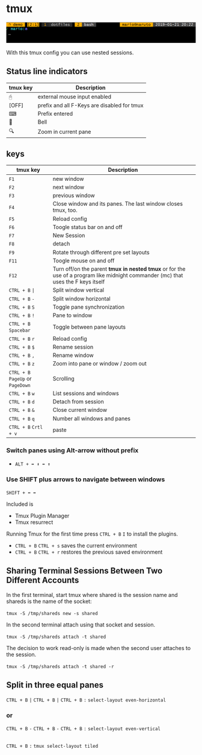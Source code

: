 # tmux

![shell4](assets/shell04.png)

With this tmux config you can use nested sessions.

## Status line indicators

| tmux key  | Description |
| ------------- | ------------- |
| 🖰 | external mouse input enabled |
| [OFF] | prefix and all F-Keys are disabled for tmux |
| ⌨ | Prefix entered |
| 🔔 | Bell |
| 🔍 | Zoom in current pane |

## keys

| tmux key  | Description |
| ------------- | ------------- |
| `F1`| new window |
| `F2` | next window |
| `F3` | previous window |
| `F4` | Close window and its panes. The last window closes tmux, too. |
| `F5` | Reload config |
| `F6` | Toogle status bar on and off |
| `F7` | New Session |
| `F8` | detach |
| `F9` | Rotate through different pre set layouts |
| `F11` | Toogle mouse on and off |
| `F12` | Turn off/on the parent **tmux in nested tmux** or for the use of a program like midnight commander (mc) that uses the F keys itself |
| `CTRL + B` `\|` | Split window vertical |
| `CTRL + B` `-` | Split window horizontal |
| `CTRL + B` `S` | Toggle pane synchronization |
| `CTRL + B` `!` | Pane to window |
| `CTRL + B` `Spacebar` | Toggle between pane layouts |
| `CTRL + B` `r` | Reload config |
| `CTRL + B` `$` | Rename session |
| `CTRL + B` `,` | Rename window |
| `CTRL + B` `z` | Zoom into pane or window / zoom out |
| `CTRL + B` `PageUp` or `PageDown` | Scrolling |
| `CTRL + B` `w` | List sessions and windows |
| `CTRL + B` `d` | Detach from session |
| `CTRL + B` `&` | Close current window |
| `CTRL + B` `q` | Number all windows and panes |
| `CTRL + B` `Crtl + v` | paste |

### Switch panes using Alt-arrow without prefix

- `ALT + ➡️ ⬇️ ⬅️ ⬆️`

### Use SHIFT plus arrows to navigate between windows

`SHIFT + ⬅️ ➡️`

Included is

- Tmux Plugin Manager
- Tmux resurrect

Running Tmux for the first time press `CTRL + B` `I` to install the plugins.

- `CTRL + B` `CTRL + s` saves the current environment
- `CTRL + B` `CTRL + r` restores the previous saved environment

## Sharing Terminal Sessions Between Two Different Accounts

In the first terminal, start tmux where shared is the session name and shareds is the name of the socket:

`tmux -S /tmp/shareds new -s shared`

In the second terminal attach using that socket and session.

`tmux -S /tmp/shareds attach -t shared`

The decision to work read-only is made when the second user attaches to the session.

`tmux -S /tmp/shareds attach -t shared -r`

## Split in three equal panes

`CTRL + B` `|`
`CTRL + B` `|`
`CTRL + B` `:` `select-layout even-horizontal`

### or

`CTRL + B` `-`
`CTRL + B` `-`
`CTRL + B` `:` `select-layout even-vertical`

##

`CTRL + B` `:` `tmux select-layout tiled`

